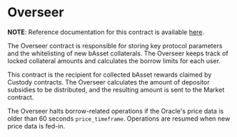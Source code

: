 # Overseer

**NOTE**: Reference documentation for this contract is available [here](https://docs.anchorprotocol.com/smart-contracts/money-market/overseer).

The Overseer contract is responsible for storing key protocol parameters
and the whitelisting of new bAsset collaterals. The Overseer keeps track of locked collateral amounts and calculates the borrow limits for each user.

This contract is the recipient for collected bAsset rewards claimed by
Custody contracts. The Overseer calculates the amount of depositor
subsidies to be distributed, and the resulting amount is sent to
the Market contract.

The Overseer halts borrow-related operations if the Oracle's price data is
older than 60 seconds `price_timeframe`. Operations are resumed when new
price data is fed-in.
